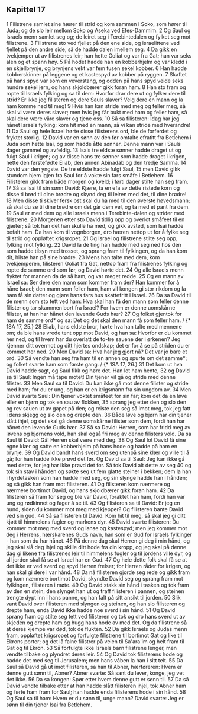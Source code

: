 ## Kapittel 17

1 Filistrene samlet sine hærer til strid og kom sammen i Soko, som hører til Juda; og de slo leir mellom Soko og Aseka ved Efes-Dammim.
2 Og Saul og Israels menn samlet seg og; de leiret seg i Terebintedalen og fylket seg mot filistrene.
3 Filistrene sto ved fjellet på den ene side, og israelittene ved fjellet på den andre side, så de hadde dalen imellem seg.
4 Da gikk en tvekjemper ut av filistrenes leir; han hette Goliat og var fra Gat; han var seks alen og et spann høy.
5 På hodet hadde han en kobberhjelm og var kledd i en skjellbrynje, og brynjens vekt var fem tusen sekel kobber.
6 Han hadde kobberskinner på leggene og et kastespyd av kobber på ryggen.
7 Skaftet på hans spyd var som en veverstang, og odden på hans spyd veide seks hundre sekel jern, og hans skjoldbærer gikk foran ham.
8 Han sto fram og ropte til Israels fylking og sa til dem: Hvorfor drar dere ut og fylker dere til strid? Er ikke jeg filisteren og dere Sauls slaver? Velg dere en mann og la ham komme ned til meg!
9 Hvis han kan stride med meg og feller meg, så skal vi være deres slaver; men hvis jeg får bukt med ham og feller ham, så skal dere være våre slaver og tjene oss.
10 Så sa filisteren: Idag har jeg hånet Israels fylking; kom hit med en mann, så vi kan stride med hverandre!
11 Da Saul og hele Israel hørte disse filisterens ord, ble de forferdet og fryktet storlig.
12 David var en sønn av den før omtalte efratitt fra Betlehem i Juda som hette Isai, og som hadde åtte sønner. Denne mann var i Sauls dager gammel og avfeldig.
13 Isais tre eldste sønner hadde draget ut og fulgt Saul i krigen; og av disse hans tre sønner som hadde draget i krigen, hette den førstefødte Eliab, den annen Abinadab og den tredje Samma.
14 David var den yngste. De tre eldste hadde fulgt Saul,
15 men David gikk stundom hjem igjen fra Saul for å vokte sin fars småfe i Betlehem.
16 Filisteren gikk fram både morgen og kveld; i førti dager stilte han seg fram.
17 Så sa Isai til sin sønn David: Kjære, ta en efa av dette ristede korn og disse ti brød til dine brødre og skynd deg til leiren med det, til dine brødre!
18 Men disse ti skiver fersk ost skal du ha med til den øverste høvedsmann; så skal du se til dine brødre om det går dem vel, og ta med et pant fra dem.
19 Saul er med dem og alle Israels menn i Terebinte-dalen og strider med filistrene.
20 Morgenen etter sto David tidlig opp og overlot småfeet til en gjæter; så tok han det han skulle ha med, og gikk avsted, som Isai hadde befalt ham. Da han kom til vognborgen, dro hæren nettop ut for å fylke seg til strid og oppløftet krigsropet.
21 Og Israel og filistrene stilte seg opp, fylking mot fylking.
22 David la de ting han hadde med seg ned hos den som hadde tilsyn med trosset, og sprang fram til fylkingen, og da han kom dit, hilste han på sine brødre.
23 Mens han talte med dem, kom tvekjemperen, filisteren Goliat fra Gat, nettop fram fra filistrenes fylking og ropte de samme ord som før, og David hørte det.
24 Og alle Israels menn flyktet for mannen da de så ham, og var meget redde.
25 Og en mann av Israel sa: Ser dere den mann som kommer fram der? Han kommer for å håne Israel; den mann som feller ham, ham vil kongen gi stor rikdom og la ham få sin datter og gjøre hans fars hus skattefritt i Israel.
26 Da sa David til de menn som sto tett ved ham: Hva skal han få den mann som feller denne filister og tar skammen bort fra Israel? For hvem er denne uomskårne filister, at han har hånet den levende Guds hær?
27 Og folket gjentok for ham de samme ord* og sa: Det og det skal den mann få som feller ham. / {* 1SA 17, 25.}
28 Eliab, hans eldste bror, hørte hva han talte med mennene om; da ble hans vrede tent opp mot David, og han sa: Hvorfor er du kommet her ned, og til hvem har du overlatt de to-tre sauene der i ørkenen? Jeg kjenner ditt overmot og ditt hjertes ondskap; det er for å se på striden du er kommet her ned.
29 Men David sa: Hva har jeg gjort nå? Det var jo bare et ord.
30 Så vendte han seg fra ham til en annen og spurte om det samme*; og folket svarte ham som første gang. / {* 1SA 17, 26.}
31 Det kom ut hva David hadde sagt, og Saul fikk og høre det. Han lot ham hente,
32 og David sa til Saul: Ingen må tape motet! Din tjener vil gå og stride med denne filister.
33 Men Saul sa til David: Du kan ikke gå mot denne filister og stride med ham; for du er ung, og han er en krigsmann fra sin ungdom av.
34 Men David svarte Saul: Din tjener voktet småfeet for sin far; kom det da en løve eller en bjørn og tok en sau av flokken,
35 sprang jeg etter den og slo den og rev sauen ut av gapet på den; og reiste den seg så imot meg, tok jeg fatt i dens skjegg og slo den og drepte den.
36 Både løve og bjørn har din tjener slått ihjel, og det skal gå denne uomskårne filister som dem, fordi han har hånet den levende Guds hær.
37 Så sa David: Herren, som har fridd meg av løvens og bjørnens vold, han skal også fri meg av denne filisters vold. Da sa Saul til David: Gå! Herren skal være med deg.
38 Og Saul lot David få sine egne klær og satte en kobberhjelm på hans hode og hadde på ham en brynje.
39 Og David bandt hans sverd om seg utenpå sine klær og ville til å gå; for han hadde ikke prøvd det før. Og David sa til Saul: Jeg kan ikke gå med dette, for jeg har ikke prøvd det før. Så tok David alt dette av seg
40 og tok sin stav i hånden og søkte seg ut fem glatte steiner i bekken; dem la han i hyrdetasken som han hadde med seg, og sin slynge hadde han i hånden; og så gikk han fram mot filisteren.
41 Og filisteren kom nærmere og nærmere bortimot David, og hans skjoldbærer gikk foran ham.
42 Da filisteren så fram for seg og ble var David, foraktet han ham, fordi han var ung og rødkinnet og fager å se til.
43 Og filisteren sa til David: Er jeg en hund, siden du kommer mot meg med kjepper? Og filisteren bante David ved sin gud.
44 Så sa filisteren til David: Kom hit til meg, så skal jeg gi ditt kjøtt til himmelens fugler og markens dyr.
45 David svarte filisteren: Du kommer mot meg med sverd og lanse og kastespyd; men jeg kommer mot deg i Herrens, hærskarenes Guds navn, han som er Gud for Israels fylkinger - han som du har hånet.
46 På denne dag skal Herren gi deg i min hånd, og jeg skal slå deg ihjel og skille ditt hode fra din kropp, og jeg skal på denne dag gi likene fra filistrenes leir til himmelens fugler og til jordens ville dyr, og all jorden skal få se at Israel har en Gud.
47 Og hele dette folk skal få se at det ikke er ved sverd og spyd Herren frelser; for Herren råder for krigen, og han skal gi dere i var hånd.
48 Da nå filisteren gjorde seg rede og gikk fram og kom nærmere bortimot David, skyndte David seg og sprang fram mot fylkingen, filisteren i møte.
49 Og David stakk sin hånd i tasken og tok fram av den en stein; den slynget han ut og traff filisteren i pannen, og steinen trengte dypt inn i hans panne, og han falt på sitt ansikt til jorden.
50 Slik vant David over filisteren med slyngen og steinen, og han slo filisteren og drepte ham, enda David ikke hadde noe sverd i sin hånd.
51 Og David sprang fram og stilte seg tett ved filisteren og tok og dro hans sverd ut av skjeden og drepte ham og hugg hans hode av med det. Og da filistrene så at deres kjempe var død, tok de flukten.
52 Da gikk Israels og Judas menn fram, oppløftet krigsropet og forfulgte filistrene til bortimot Gat og like til Ekrons porter; og det lå falne filistrer på veien til Sa'ara'im og helt fram til Gat og til Ekron.
53 Så forfulgte ikke Israels barn filistrene lenger, men vendte tilbake og plyndret deres leir.
54 Og David tok filisterens hode og hadde det med seg til Jerusalem; men hans våben la han i sitt telt.
55 Da Saul så David gå ut imot filisteren, sa han til Abner, hærføreren: Hvem er denne gutt sønn til, Abner? Abner svarte: Så sant du lever, konge, jeg vet det ikke.
56 Da sa kongen: Spør etter hvem denne gutt er sønn til.
57 Da så David vendte tilbake etter at han hadde slått filisteren ihjel, tok Abner ham og førte ham fram for Saul; han hadde enda filisterens hode i sin hånd.
58 Og Saul sa til ham: Hvem er du sønn til, unge mann? David svarte: Jeg er sønn til din tjener Isai fra Betlehem.

